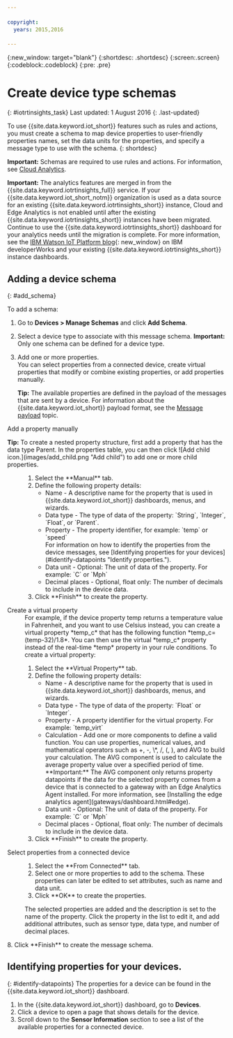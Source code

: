 ```yaml
---

copyright:
  years: 2015,2016

---
```


{:new_window: target="blank"}
{:shortdesc: .shortdesc}
{:screen:.screen}
{:codeblock:.codeblock}
{:pre: .pre}

# Create device type schemas
{: #iotrtinsights_task}
Last updated: 1 August 2016
{: .last-updated}

To use {{site.data.keyword.iot_short}} features such as rules and actions, you must create a schema to map device properties to user-friendly properties names, set the data units for the properties, and specify a message type to use with the schema.
{: shortdesc}

**Important:** Schemas are required to use rules and actions. For information, see [Cloud Analytics](cloud_analytics.html#rules).

**Important:** The analytics features are merged in from the {{site.data.keyword.iotrtinsights_full}} service. If your {{site.data.keyword.iot_short_notm}} organization is used as a data source for an existing {{site.data.keyword.iotrtinsights_short}} instance, Cloud and Edge Analytics is not enabled until after the existing {{site.data.keyword.iotrtinsights_short}} instances have been migrated. Continue to use the {{site.data.keyword.iotrtinsights_short}} dashboard for your analytics needs until the migration is complete. For more information, see the [IBM Watson IoT Platform blog](https://developer.ibm.com/iotplatform/2016/04/28/iot-real-time-insights-and-watson-iot-platform-a-match-made-in-heaven/){: new_window} on IBM developerWorks and your existing {{site.data.keyword.iotrtinsights_short}} instance dashboards.  

## Adding a device schema
{: #add_schema}

To add a schema:  
1. Go to **Devices > Manage Schemas** and click **Add Schema**.  
2. Select a device type to associate with this message schema. **Important:** Only one schema can be defined for a device type.

3. Add one or more properties.  
    You can select properties from a connected device, create virtual properties that modify or combine existing properties, or add properties manually.  

    **Tip:** The available properties are defined in the payload of the messages that are sent by a device. For information about the {{site.data.keyword.iot_short}} payload format, see the [Message payload](reference/mqtt/index.html#message-payloadl "Message payload.") topic.   
  <dl>
  <dt>Add a property manually</dt>
  <p><b>Tip:</b> To create a nested property structure, first add a property that has the data type Parent. In the properties table, you can then click ![Add child icon.](images/add_child.png "Add child") to add one or more child properties.</p>
  <dd>
  <ol>
    <li>Select the **Manual** tab.</li>
    <li>Define the following property details:
    <ul>  
      <li>Name - A descriptive name for the property that is used in {{site.data.keyword.iot_short}} dashboards, menus, and wizards.</li>
      <li>Data type - The type of data of the property:  
   `String`, `Integer`, `Float`, or `Parent`.</li>
   <!--<li>Event - A specific event to collect data for. Leave blank to collect for all events.</li>-->
   <li>Property - The property identifier, for example:  
 `temp` or `speed`  </br> For information on how to identify the properties from the device messages, see [Identifying properties for your devices](#identify-datapoints "Identify properties.").</li>
  <li>Data unit - Optional: The unit of data of the property. For example:  
     `C` or `Mph`  </li>
     <li> Decimal places - Optional, float only: The number of decimals to include in the device data.</li>
    </ul>
    </li>
    <li>Click **Finish** to create the property.</li>
  </ol>
  </dd>
  <dt>Create a virtual property</dt>
  <dd> For example, if the device property temp returns a temperature value in Fahrenheit, and you want to use Celsius instead, you can create a virtual property *temp_c* that has the following function *temp_c=(temp-32)/1.8*. You can then use the virtual *temp_c* property instead of the real-time *temp* property in your rule conditions.  
  To create a virtual property:
  <ol>
    <li>Select the **Virtual Property** tab.</li>  
    <li>Define the following property details:
    <ul>
    <li>Name - A descriptive name for the property that is used in {{site.data.keyword.iot_short}} dashboards, menus, and wizards.</li>
    <li>Data type - The type of data of the property:  
 `Float` or `Integer`.</li>
 <li>Property - A property identifier for the virtual property. For example:  
`temp_virt`</li>
    <li>Calculation - Add one or more components to define a valid function. You can use properties, numerical values, and mathematical operators such as +, -, \*, /, (, ), and AVG to build your calculation. The AVG component is used to calculate the average property value over a specified period of time.</br> **Important:**  The AVG component only returns property datapoints if the data for the selected property comes from a device that is connected to a gateway with an Edge Analytics Agent installed. For more information, see [Installing the edge analytics agent](gateways/dashboard.html#edge).</li>
    <li>Data unit - Optional: The unit of data of the property. For example: `C` or `Mph`</li>
    <li> Decimal places - Optional, float only: The number of decimals to include in the device data.</li>
   </ul>
   </li>
   <li>Click **Finish** to create the property.</li>
  </ol>
  </dd>
  <dt>Select properties from a connected device</dt>
  <dd>
  <ol>
    <li>Select the **From Connected** tab.</li>  
    <li>Select one or more properties to add to the schema. These properties can later be edited to set attributes, such as name and data unit.  
<!--**Important:** Each property must be unique for a schema. If you select multiple occurrences of the same property for different events, only one of the selected properties is added to the schema.</li>-->
  <li>Click **OK** to create the properties.</li>
  </ol>
  </dd>
    <dd>The selected properties are added and the description is set to the name of the property. Click the property in the list to edit it, and add additional attributes, such as sensor type, data type, and number of decimal places.</dd>
  </dl>
8. Click **Finish** to create the message schema.

## Identifying properties for your devices.
{: #identify-datapoints}
   The properties for a device can be found in the {{site.data.keyword.iot_short}} dashboard.

1. In the {{site.data.keyword.iot_short}} dashboard, go to **Devices**.
2. Click a device to open a page that shows details for the device.
3. Scroll down to the **Sensor Information** section to see a list of the available properties for a connected device.
